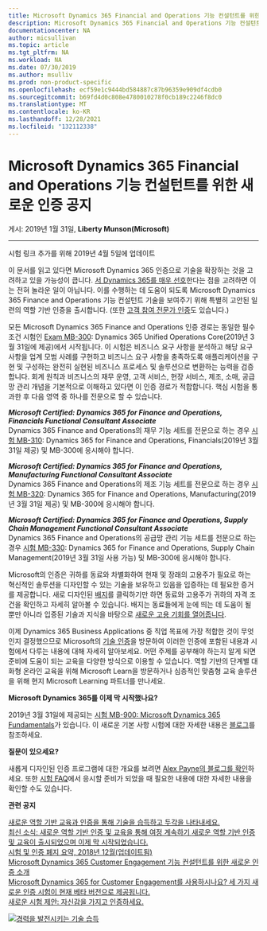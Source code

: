 ```yaml
---
title: Microsoft Dynamics 365 Financial and Operations 기능 컨설턴트를 위한 새로운 인증 공지 | Microsoft Docs
description: Microsoft Dynamics 365 Financial and Operations 기능 컨설턴트를 위한 새로운 인증 공지
documentationcenter: NA
author: micsullivan
ms.topic: article
ms.tgt_pltfrm: NA
ms.workload: NA
ms.date: 07/30/2019
ms.author: msulliv
ms.prod: non-product-specific
ms.openlocfilehash: ecf59e1c9444bd584887c87b96359e909df4cdb0
ms.sourcegitcommit: b69fd4d0c808e4780010278f0cb189c2246f8dc0
ms.translationtype: MT
ms.contentlocale: ko-KR
ms.lasthandoff: 12/28/2021
ms.locfileid: "132112338"
---
```

# <a name="announcing-new-certifications-for-microsoft-dynamics-365-financial-and-operations-functional-consultants"></a>Microsoft Dynamics 365 Financial and Operations 기능 컨설턴트를 위한 새로운 인증 공지

게시: 2019년 1월 31일, **Liberty Munson(Microsoft)**

___

시험 링크 추가를 위해 2019년 4월 5일에 업데이트

이 문서를 읽고 있다면 Microsoft Dynamics 365 인증으로 기술을 확장하는 것을 고려하고 있을 가능성이 큽니다. [서 Dynamics 365를 매우 선호](https://dynamics.microsoft.com/en-us/customer-stories/)한다는 점을 고려하면 이는 전혀 놀라운 일이 아닙니다. 이를 수행하는 데 도움이 되도록 Microsoft Dynamics 365 Finance and Operations 기능 컨설턴트 기술을 보여주기 위해 특별히 고안된 일련의 역할 기반 인증을 출시합니다. (또한 [고객 참여 전문가 인증](https://www.microsoft.com/en-us/learning/community-blog-post.aspx?BlogId=8&Id=375180)도 있습니다.)

모든 Microsoft Dynamics 365 Finance and Operations 인증 경로는 동일한 필수 조건 시험인 [Exam MB-300](https://www.microsoft.com/learning/exam-MB-300.aspx): Dynamics 365 Unified Operations Core(2019년 3월 31일에 제공)에서 시작됩니다. 이 시험은 비즈니스 요구 사항을 분석하고 해당 요구 사항을 업계 모범 사례를 구현하고 비즈니스 요구 사항을 충족하도록 애플리케이션을 구현 및 구성하는 완전히 실현된 비즈니스 프로세스 및 솔루션으로 변환하는 능력을 검증합니다. 회계 원칙과 비즈니스의 재무 운영, 고객 서비스, 현장 서비스, 제조, 소매, 공급망 관리 개념을 기본적으로 이해하고 있다면 이 인증 경로가 적합합니다. 핵심 시험을 통과한 후 다음 영역 중 하나를 전문으로 할 수 있습니다.

***Microsoft Certified: Dynamics 365 for Finance and Operations, Financials Functional Consultant Associate***  
Dynamics 365 Finance and Operations의 재무 기능 세트를 전문으로 하는 경우 [시험 MB-310](https://www.microsoft.com/learning/exam-MB-310.aspx): Dynamics 365 for Finance and Operations, Financials(2019년 3월 31일 제공) 및 MB-300에 응시해야 합니다.

***Microsoft Certified: Dynamics 365 for Finance and Operations, Manufacturing Functional Consultant Associate***  
Dynamics 365 Finance and Operations의 제조 기능 세트를 전문으로 하는 경우 [시험 MB-320](https://www.microsoft.com/learning/exam-MB-320.aspx): Dynamics 365 for Finance and Operations, Manufacturing(2019년 3월 31일 제공) 및 MB-300에 응시해야 합니다.

***Microsoft Certified: Dynamics 365 for Finance and Operations, Supply Chain Management Functional Consultant Associate***  
Dynamics 365 Finance and Operations의 공급망 관리 기능 세트를 전문으로 하는 경우 [시험 MB-330](https://www.microsoft.com/learning/exam-MB-330.aspx): Dynamics 365 for Finance and Operations, Supply Chain Management(2019년 3월 31일 사용 가능) 및 MB-300에 응시해야 합니다.

Microsoft의 인증은 귀하를 동료와 차별화하여 현재 및 장래의 고용주가 필요로 하는 혁신적인 솔루션을 디자인할 수 있는 기술을 보유하고 있음을 입증하는 데 필요한 증거를 제공합니다. 새로 디자인된 [배지](https://www.microsoft.com/learning/badges.aspx)를 클릭하기만 하면 동료와 고용주가 귀하의 자격 조건을 확인하고 자세히 알아볼 수 있습니다. 배지는 동료들에게 눈에 띄는 데 도움이 될 뿐만 아니라 입증된 기술과 지식을 바탕으로 [새로운 고용 기회를 열어줍니다](https://www.microsoft.com/en-us/learning/community-blog-post.aspx?BlogId=8&Id=375167).

이제 Dynamics 365 Business Applications 중 직업 목표에 가장 적합한 것이 무엇인지 결정했으므로 Microsoft의 [기술 인증](https://www.microsoft.com/learning/browse-new-certification.aspx)을 방문하여 이러한 인증에 포함된 내용과 시험에서 다루는 내용에 대해 자세히 알아보세요. 어떤 주제를 공부해야 하는지 알게 되면 준비에 도움이 되는 교육을 다양한 방식으로 이용할 수 있습니다. 역할 기반의 단계별 대화형 온라인 교육을 위해 Microsoft Learn을 방문하거나 심층적인 맞춤형 교육 솔루션을 위해 현지 Microsoft Learning 파트너를 만나세요.

**Microsoft Dynamics 365를 이제 막 시작했나요?**

2019년 3월 31일에 제공되는 [시험 MB-900: Microsoft Dynamics 365 Fundamentals](https://www.microsoft.com/learning/exam-MB-900.aspx)가 있습니다. 이 새로운 기본 사항 시험에 대한 자세한 내용은 [블로그](https://www.microsoft.com/en-us/learning/community-blog.aspx)를 참조하세요.

**질문이 있으세요?**

새롭게 디자인된 인증 프로그램에 대한 개요를 보려면 [Alex Payne의 블로그를 확인](https://www.microsoft.com/en-us/learning/community-blog-post.aspx?BlogId=8&Id=375200)하세요. 또한 [시험 FAQ](https://www.microsoft.com/learning/certification-exam-policies.aspx)에서 응시할 준비가 되었을 때 필요한 내용에 대한 자세한 내용을 확인할 수도 있습니다.

**관련 공지**

[새로운 역할 기반 교육과 인증을 통해 기술을 습득하고 두각을 나타내세요.](https://www.microsoft.com/en-us/learning/community-blog-post.aspx?BlogId=8&Id=375161)   
[최신 소식: 새로운 역할 기반 인증 및 교육을 통해 여정 계속하기 ](https://www.microsoft.com/en-us/learning/community-blog-post.aspx?BlogId=8&Id=375200)[새로운 역할 기반 인증 및 교육이 출시되었으며 이제 막 시작되었습니다.](https://www.microsoft.com/en-us/learning/community-blog-post.aspx?BlogId=8&Id=375159)   
[시험 및 인증 폐지 요약, 2018년 12월(업데이트됨)](https://www.microsoft.com/en-us/learning/community-blog-post.aspx?BlogId=8&Id=375189)   
[Microsoft Dynamics 365 Customer Engagement 기능 컨설턴트를 위한 새로운 인증 소개](https://www.microsoft.com/en-us/learning/community-blog-post.aspx?BlogId=8&Id=375180)   
[Microsoft Dynamics 365 for Customer Engagement를 사용하시나요? 세 가지 새로운 인증 시험이 현재 베타 버전으로 제공됩니다.](https://www.microsoft.com/en-us/learning/community-blog-post.aspx?BlogId=8&Id=375203)   
[새로운 시험 제안: 자신감을 가지고 인증하세요.](https://www.microsoft.com/en-us/learning/community-blog-post.aspx?BlogId=8&Id=375201)

[![경력을 발전시키는 기술 습득](images/microsoft-certified-banner.png)](https://www.microsoft.com/learning/azure-training-certification.aspx?WT.icid=mva_bnr_lexawareness_usen_asi_rightrail_oct2017)